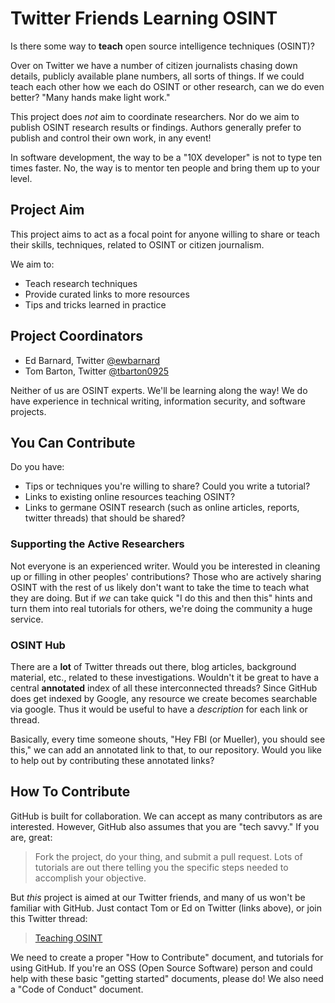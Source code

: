 # Twitter Friends Learning OSINT

Is there some way to **teach** open source intelligence techniques (OSINT)?

Over on Twitter we have a number of citizen journalists chasing down details,
publicly available plane numbers, all sorts of things. If we could teach each
other how we each do OSINT or other research, can we do even better?
"Many hands make light work."

This project does *not* aim to coordinate researchers. Nor do we aim to publish
OSINT research results or findings. Authors generally prefer to publish and control
their own work, in any event!

In software development, the way to be a "10X developer" is not to type ten times
faster. No, the way is to mentor ten people and bring them up to your level.

## Project Aim

This project aims to act as a focal point for anyone willing to
share or teach their skills, techniques, related to OSINT or citizen journalism.

We aim to:

- Teach research techniques
- Provide curated links to more resources
- Tips and tricks learned in practice

## Project Coordinators

- Ed Barnard, Twitter [@ewbarnard](https://twitter.com/ewbarnard)
- Tom Barton, Twitter [@tbarton0925](https://twitter.com/tbarton0925)

Neither of us are OSINT experts. We'll be learning along the way!
We do have experience in technical writing, information security,
and software projects.

## You Can Contribute

Do you have:

- Tips or techniques you're willing to share? Could you write a tutorial?
- Links to existing online resources teaching OSINT?
- Links to germane OSINT research (such as online articles, reports, twitter threads)
  that should be shared?
  
### Supporting the Active Researchers
  
Not everyone is an experienced writer. Would you be interested in cleaning up or
filling in other peoples' contributions? Those who are actively sharing OSINT with
the rest of us likely don't want to take the time to teach what they are doing.
But if *we* can take quick "I do this and then this" hints and turn them into real
tutorials for others, we're doing the community a huge service.

### OSINT Hub

There are a **lot** of Twitter threads out there, blog articles, background material,
etc., related to these investigations. Wouldn't it be great to have a central
**annotated** index of all these interconnected threads? Since GitHub does get indexed
by Google, any resource we create becomes searchable via google. Thus it would be
useful to have a *description* for each link or thread.

Basically, every time someone shouts, "Hey FBI (or Mueller), you should see this," we
can add an annotated link to that, to our repository. Would you like to help out by
contributing these annotated links?

## How To Contribute

GitHub is built for collaboration. We can accept as many contributors as are interested.
However, GitHub also assumes that you are "tech savvy." If you are, great:

 > Fork the project, do your thing, and submit a pull request. Lots of tutorials are out there
   telling you the specific steps needed to accomplish your objective.
   
But *this* project is aimed at our Twitter friends, and many of us won't be familiar with
GitHub. Just contact Tom or Ed on Twitter (links above), or join this Twitter thread:

> [Teaching OSINT](https://twitter.com/ewbarnard/status/997651562750242816)

We need to create a proper "How to Contribute" document, and tutorials for using GitHub.
If you're an OSS (Open Source Software) person and could help with these basic
"getting started" documents, please do! We also need a "Code of Conduct" document.